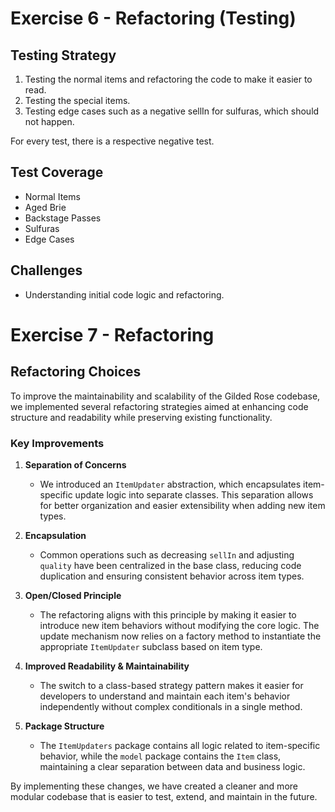 # Exercise 6 - Refactoring (Testing)

## Testing Strategy
1. Testing the normal items and refactoring the code to make it easier to read.
2. Testing the special items.
3. Testing edge cases such as a negative sellIn for sulfuras, which should not happen.

For every test, there is a respective negative test.

## Test Coverage
- Normal Items
- Aged Brie
- Backstage Passes
- Sulfuras
- Edge Cases

## Challenges
- Understanding initial code logic and refactoring.

# Exercise 7 - Refactoring
## Refactoring Choices

To improve the maintainability and scalability of the Gilded Rose codebase, we implemented several refactoring strategies aimed at enhancing code structure and readability while preserving existing functionality.

### Key Improvements

1. **Separation of Concerns**
    - We introduced an `ItemUpdater` abstraction, which encapsulates item-specific update logic into separate classes. This separation allows for better organization and easier extensibility when adding new item types.

2. **Encapsulation**
    - Common operations such as decreasing `sellIn` and adjusting `quality` have been centralized in the base class, reducing code duplication and ensuring consistent behavior across item types.

3. **Open/Closed Principle**
    - The refactoring aligns with this principle by making it easier to introduce new item behaviors without modifying the core logic. The update mechanism now relies on a factory method to instantiate the appropriate `ItemUpdater` subclass based on item type.

4. **Improved Readability & Maintainability**
    - The switch to a class-based strategy pattern makes it easier for developers to understand and maintain each item's behavior independently without complex conditionals in a single method.

5. **Package Structure**
    - The `ItemUpdaters` package contains all logic related to item-specific behavior, while the `model` package contains the `Item` class, maintaining a clear separation between data and business logic.

By implementing these changes, we have created a cleaner and more modular codebase that is easier to test, extend, and maintain in the future.

